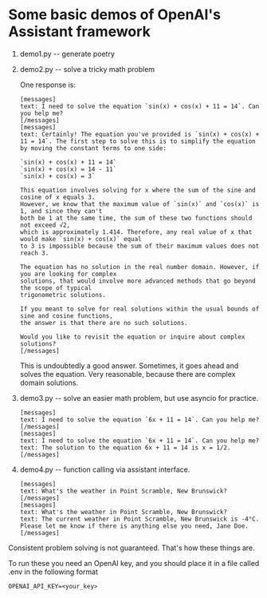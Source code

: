 # Some basic demos of OpenAI's Assistant framework

1. demo1.py -- generate poetry
2. demo2.py -- solve a tricky math problem

    One response is:

    ```text
    [messages]
    text: I need to solve the equation `sin(x) + cos(x) + 11 = 14`. Can you help me?
    [/messages]
    [messages]
    text: Certainly! The equation you've provided is `sin(x) + cos(x) + 11 = 14`. The first step to solve this is to simplify the equation by moving the constant terms to one side:

    `sin(x) + cos(x) + 11 = 14`
    `sin(x) + cos(x) = 14 - 11`
    `sin(x) + cos(x) = 3`

    This equation involves solving for x where the sum of the sine and cosine of x equals 3. 
    However, we know that the maximum value of `sin(x)` and `cos(x)` is 1, and since they can't 
    both be 1 at the same time, the sum of these two functions should not exceed √2, 
    which is approximately 1.414. Therefore, any real value of x that would make `sin(x) + cos(x)` equal 
    to 3 is impossible because the sum of their maximum values does not reach 3.

    The equation has no solution in the real number domain. However, if you are looking for complex 
    solutions, that would involve more advanced methods that go beyond the scope of typical 
    trigonometric solutions.

    If you meant to solve for real solutions within the usual bounds of sine and cosine functions, 
    the answer is that there are no such solutions. 

    Would you like to revisit the equation or inquire about complex solutions?
    [/messages]
    ```
    This is undoubtedly a good answer. Sometimes, it goes ahead and solves the equation.
    Very reasonable, because there are complex domain solutions. 

    
3. demo3.py -- solve an easier math problem, but use asyncio for practice.

    ```text
   [messages]
    text: I need to solve the equation `6x + 11 = 14`. Can you help me?
    [/messages]
    [messages]
    text: I need to solve the equation `6x + 11 = 14`. Can you help me?
    text: The solution to the equation 6x + 11 = 14 is x = 1/2.
    [/messages]
    ```


4. demo4.py -- function calling via assistant interface.
    ```
   [messages]
    text: What's the weather in Point Scramble, New Brunswick?
    [/messages]
    [messages]
    text: What's the weather in Point Scramble, New Brunswick?
    text: The current weather in Point Scramble, New Brunswick is -4°C. Please let me know if there is anything else you need, Jane Doe.
    [/messages]
   ```


Consistent problem solving is not guaranteed. That's how these things are.

To run these you need an OpenAI key, and you should place it in a file called .env
in the following format
```text
OPENAI_API_KEY=<your_key>
```